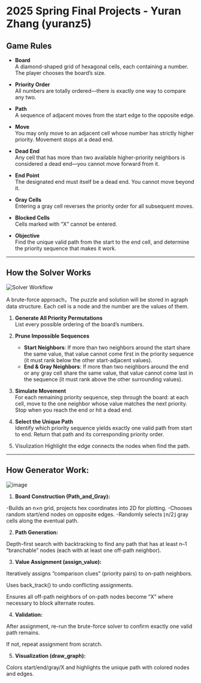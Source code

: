 # 2025 Spring Final Projects - Yuran Zhang (yuranz5)

## Game Rules

- **Board**  
  A diamond-shaped grid of hexagonal cells, each containing a number. The player chooses the board’s size.

- **Priority Order**  
  All numbers are totally ordered—there is exactly one way to compare any two.

- **Path**  
  A sequence of adjacent moves from the start edge to the opposite edge.
  
- **Move**  
  You may only move to an adjacent cell whose number has strictly higher priority. Movement stops at a dead end.

- **Dead End**  
  Any cell that has more than two available higher-priority neighbors is considered a dead end—you cannot move forward from it.

- **End Point**  
  The designated end must itself be a dead end. You cannot move beyond it.

- **Gray Cells**  
  Entering a gray cell reverses the priority order for all subsequent moves.

- **Blocked Cells**  
  Cells marked with “X” cannot be entered.

- **Objective**  
  Find the unique valid path from the start to the end cell, and determine the priority sequence that makes it work.

---

## How the Solver Works

![Solver Workflow](https://github.com/user-attachments/assets/477cb020-c976-4bd5-a769-7e4e834a32f2)

A brute-force approach，The puzzle and solution will be stored in agraph data structure. Each cell is a node and the number are the values of them.

1. **Generate All Priority Permutations**  
   List every possible ordering of the board’s numbers.

2. **Prune Impossible Sequences**  
   - **Start Neighbors**: If more than two neighbors around the start share the same value, that value cannot come first in the priority sequence (it must rank below the other start-adjacent values).  
   - **End & Gray Neighbors**: If more than two neighbors around the end or any gray cell share the same value, that value cannot come last in the sequence (it must rank above the other surrounding values).

3. **Simulate Movement**  
   For each remaining priority sequence, step through the board: at each cell, move to the one neighbor whose value matches the next priority. Stop when you reach the end or hit a dead end.

4. **Select the Unique Path**  
   Identify which priority sequence yields exactly one valid path from start to end. Return that path and its corresponding priority order.
5. Visulization
   Highlight the edge connects the nodes when find the path.

---

## How Generator Work:
![image](https://github.com/user-attachments/assets/c1724215-86fd-4025-a527-bb1c114ffb57)

1. **Board Construction (Path_and_Gray):**  

  -Builds an n×n grid, projects hex coordinates into 2D for plotting.
  -Chooses random start/end nodes on opposite edges.
  -Randomly selects ⌊n/2⌋ gray cells along the eventual path.

2. **Path Generation:**  

Depth-first search with backtracking to find any path that has at least n–1 “branchable” nodes (each with at least one off-path neighbor).

3. **Value Assignment (assign_value):**  

Iteratively assigns “comparison clues” (priority pairs) to on-path neighbors.

Uses back_track() to undo conflicting assignments.

Ensures all off-path neighbors of on-path nodes become “X” where necessary to block alternate routes.

4. **Validation:**  

After assignment, re-run the brute-force solver to confirm exactly one valid path remains.

If not, repeat assignment from scratch.

5. **Visualization (draw_graph):**  

Colors start/end/gray/X and highlights the unique path with colored nodes and edges.

